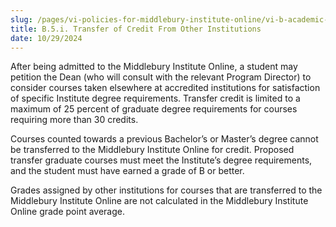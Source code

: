 ```yaml
---
slug: /pages/vi-policies-for-middlebury-institute-online/vi-b-academic-policies/b-5-grades-credits-academic-policies/b-5-h-transfer-of-credit
title: B.5.i. Transfer of Credit From Other Institutions
date: 10/29/2024
---
```

After being admitted to the Middlebury Institute Online, a student may petition the Dean (who will consult with the relevant Program Director) to consider courses taken elsewhere at accredited institutions for satisfaction of specific Institute degree requirements. Transfer credit is limited to a maximum of 25 percent of graduate degree requirements for courses requiring more than 30 credits. 

Courses counted towards a previous Bachelor’s or Master’s degree cannot be transferred to the Middlebury Institute Online for credit. Proposed transfer graduate courses must meet the Institute’s degree requirements, and the student must have earned a grade of B or better.  

Grades assigned by other institutions for courses that are transferred to the Middlebury Institute Online are not calculated in the Middlebury Institute Online grade point average.
